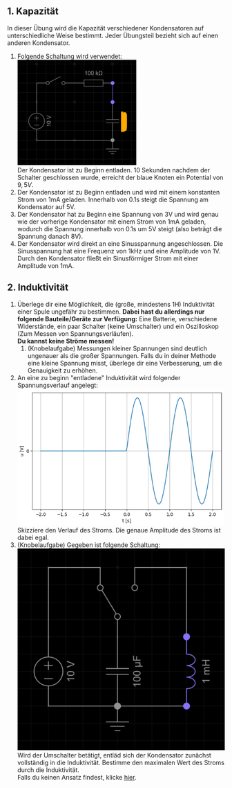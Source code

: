 
## 1. Kapazität
In dieser Übung wird die Kapazität verschiedener Kondensatoren auf unterschiedliche Weise bestimmt. Jeder Übungsteil bezieht sich auf einen anderen Kondensator.
1. Folgende Schaltung wird verwendet:\
![](../assets/images/2025-07-10-17-36-09.png)\
Der Kondensator ist zu Beginn entladen. 10 Sekunden nachdem der Schalter geschlossen wurde, erreicht der blaue Knoten ein Potential von $9,5V$.
2. Der Kondensator ist zu Beginn entladen und wird mit einem konstanten Strom von 1mA geladen. Innerhalb von 0.1s steigt die Spannung am Kondensator auf 5V.
3. Der Kondensator hat zu Beginn eine Spannung von 3V und wird genau wie der vorherige Kondensator mit einem Strom von 1mA geladen, wodurch die Spannung innerhalb von 0.1s um 5V steigt (also beträgt die Spannung danach 8V).
4. Der Kondensator wird direkt an eine Sinusspannung angeschlossen. Die Sinusspannung hat eine Frequenz von 1kHz und eine Amplitude von 1V.
Durch den Kondensator fließt ein Sinusförmiger Strom mit einer Amplitude von 1mA.

## 2. Induktivität
1. Überlege dir eine Möglichkeit, die (große, mindestens 1H) Induktivität einer Spule ungefähr zu bestimmen. **Dabei hast du allerdings nur folgende Bauteile/Geräte zur Verfügung:** Eine Batterie, verschiedene Widerstände, ein paar Schalter (keine Umschalter) und ein Oszilloskop (Zum Messen von Spannungsverläufen).\
**Du kannst keine Ströme messen!**
   1. (Knobelaufgabe) Messungen kleiner Spannungen sind deutlich ungenauer als die großer Spannungen. Falls du in deiner Methode eine kleine Spannung misst, überlege dir eine Verbesserung, um die Genauigkeit zu erhöhen.
2. An eine zu beginn "entladene" Induktivität wird folgender Spannungsverlauf angelegt:\
![](../assets/images/2025-07-21-18-57-40.png)\
Skizziere den Verlauf des Stroms. Die genaue Amplitude des Stroms ist dabei egal.
3. (Knobelaufgabe) Gegeben ist folgende Schaltung:\
![](../assets/images/2025-07-10-17-48-42.png)\
Wird der Umschalter betätigt, entläd sich der Kondensator zunächst vollständig in die Induktivität.
Bestimme den maximalen Wert des Stroms durch die Induktivität.\
Falls du keinen Ansatz findest, klicke [hier](https://de.wikipedia.org/wiki/Energieerhaltungssatz).
